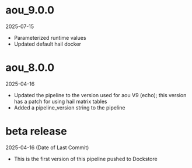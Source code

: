 # aou_9.0.0
2025-07-15

* Parameterized runtime values
* Updated default hail docker

# aou_8.0.0
2025-04-16

* Updated the pipeline to the version used for aou V9 (echo); this version has a patch for using hail matrix tables
* Added a pipeline_version string to the pipeline

# beta release
2025-04-16 (Date of Last Commit)

* This is the first version of this pipeline pushed to Dockstore